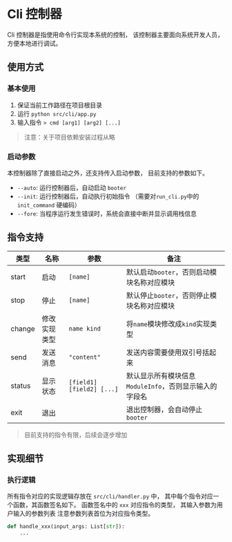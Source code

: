# Cli 控制器

Cli 控制器是指使用命令行实现本系统的控制，
该控制器主要面向系统开发人员，方便本地进行调试。

## 使用方式

### 基本使用

1. 保证当前工作路径在项目根目录
2. 运行 `python src/cli/app.py`
3. 输入指令 `> cmd [arg1] [arg2] [...]`

> 注意：关于项目依赖安装过程从略

### 启动参数

本控制器除了直接启动之外，还支持传入启动参数，
目前支持的参数如下。

-   `--auto`: 运行控制器后，自动启动 `booter`
-   `--init`: 运行控制器后，自动执行初始指令
    （需要对`run_cli.py`中的 `init_command` 硬编码）
-   `--fore`: 当程序运行发生错误时，系统会直接中断并显示调用栈信息

## 指令支持

| 类型   | 名称         | 参数                      | 备注                                                   |
| ------ | ------------ | ------------------------- | ------------------------------------------------------ |
| start  | 启动         | `[name]`                  | 默认启动`booter`，否则启动模块名称对应模块             |
| stop   | 停止         | `[name]`                  | 默认停止`booter`，否则停止模块名称对应模块             |
| change | 修改实现类型 | `name kind`               | 将`name`模块修改成`kind`实现类型                       |
| send   | 发送消息     | `"content"`               | 发送内容需要使用双引号括起来                           |
| status | 显示状态     | `[field1] [field2] [...]` | 默认显示所有模块信息`ModuleInfo`，否则显示输入的字段名 |
| exit   | 退出         |                           | 退出控制器，会自动停止`booter`                         |

> 目前支持的指令有限，后续会逐步增加

## 实现细节

### 执行逻辑

所有指令对应的实现逻辑存放在 `src/cli/handler.py` 中，
其中每个指令对应一个函数，其函数签名如下。
函数签名中的 `xxx` 对应指令的类型，
其输入参数为用户输入的参数列表
注意参数列表首位为对应指令类型。

```python
def handle_xxx(input_args: List[str]):
    ...
```
